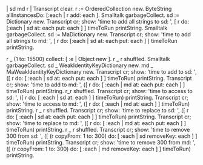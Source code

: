 | sd md r | 
Transcript clear.
r := OrderedCollection new.
ByteString allInstancesDo: [:each | r add: each ].
Smalltalk garbageCollect.
sd := Dictionary new.
Transcript cr; show: 'time to add all strings to sd: ', 
	[ r do: [:each | sd at: each put: each ] ] timeToRun printString.
Smalltalk garbageCollect.
sd := MaDictionary new.
Transcript cr; show: 'time to add all strings to md: ', 
	[ r do: [:each | sd at: each put: each ] ] timeToRun printString.


r _ (1 to: 15500) collect: [ :e | Object new ].
r _ r shuffled.
Smalltalk garbageCollect.
sd _ WeakIdentityKeyDictionary new.
md _ MaWeakIdentityKeyDictionary new.
Transcript cr; show: 'time to add to sd: ', ([ r do: [ :each | sd at: each put: each ] ] timeToRun) printString.
Transcript cr; show: 'time to add to md: ', ([ r do: [ :each | md at: each put: each ] ] timeToRun) printString.
r_r shuffled.
Transcript cr; show: 'time to access to sd: ', ([ r do: [ :each | sd at: each ] ] timeToRun) printString.
Transcript cr; show: 'time to access to md: ', ([ r do: [ :each | md at: each ] ] timeToRun) printString.
r _ r shuffled.
Transcript cr; show: 'time to replace to sd: ', ([ r do: [ :each | sd at: each put: each ] ] timeToRun) printString.
Transcript cr; show: 'time to replace to md: ', ([ r do: [ :each | md at: each put: each ] ] timeToRun) printString.
r _ r shuffled.
Transcript cr; show: 'time to remove 300 from sd: ', ([ (r copyFrom: 1 to: 300) do: [ :each | sd removeKey: each ] ] timeToRun) printString.
Transcript cr; show: 'time to remove 300 from md: ', ([ (r copyFrom: 1 to: 300) do: [ :each | md removeKey: each ] ] timeToRun) printString.
